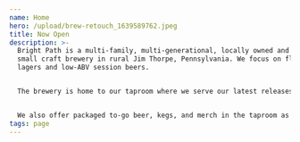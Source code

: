 ```yaml
---
name: Home
hero: /upload/brew-retouch_1639589762.jpeg
title: Now Open
description: >-
  Bright Path is a multi-family, multi-generational, locally owned and operated
  small craft brewery in rural Jim Thorpe, Pennsylvania. We focus on flavorful
  ​​lagers and low-ABV session beers. 


  The brewery is home to our taproom where we serve our latest releases and crowd favorites with the occasional food truck day. It is a place for everyone to gather, support one another, and feel welcome. Customers are welcome to bring well behaved dogs on a leash.


  We also offer packaged to-go beer, kegs, and merch in the taproom as well.
tags: page
---
```

